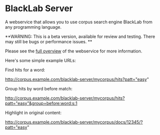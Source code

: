 BlackLab Server
===============

A webservice that allows you to use corpus search engine BlackLab from any programming language.

**WARNING: This is a beta version, available for review and testing. There may still be bugs or performance issues. **

Please see the [full overview](https://blacklab.ivdnt.org/blacklab-server-overview.html) of the webservice for more information.

Here's some simple example URLs:

Find hits for a word:

  http://corpus.example.com/blacklab-server/mycorpus/hits?patt="easy"

Group hits by word before match:

  http://corpus.example.com/blacklab-server/mycorpus/hits?patt="easy"&group=before:word:s:1

Highlight in original content:

  http://corpus.example.com/blacklab-server/mycorpus/docs/12345/?patt="easy"

